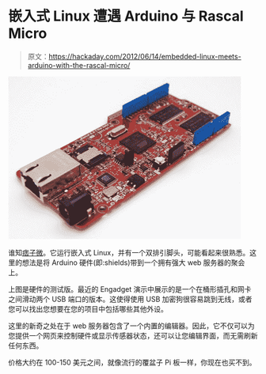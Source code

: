 # 嵌入式 Linux 遭遇 Arduino 与 Rascal Micro

> 原文：<https://hackaday.com/2012/06/14/embedded-linux-meets-arduino-with-the-rascal-micro/>

![](img/3eedf26cc1275826f71c69f6552f042b.png "rascalmicro")

谁知[痞子微](http://rascalmicro.com/)。它运行嵌入式 Linux，并有一个双排引脚头，可能看起来很熟悉。这里的想法是将 Arduino 硬件(即:shields)带到一个拥有强大 web 服务器的聚会上。

上图是硬件的测试版。最近的 Engadget 演示中展示的是一个在桶形插孔和网卡之间滑动两个 USB 端口的版本。这使得使用 USB 加密狗很容易跳到无线，或者您可以找出您想要在您的项目中包括哪些其他外设。

这里的新奇之处在于 web 服务器包含了一个内置的编辑器。因此，它不仅可以为您提供一个网页来控制硬件或显示传感器状态，还可以让您编辑界面，而无需刷新任何东西。

价格大约在 100-150 美元之间，就像流行的覆盆子 Pi 板一样，你现在也买不到。